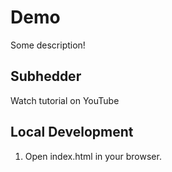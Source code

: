 # Demo

Some description!

## Subhedder

Watch tutorial on YouTube

## Local Development

1. Open index.html in your browser.